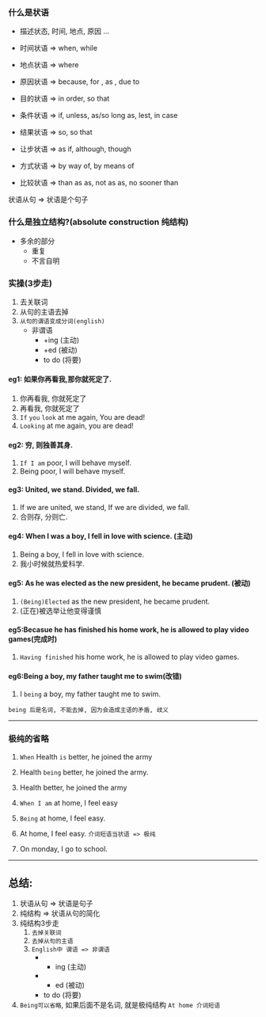 ### 什么是状语
- 描述状态, 时间, 地点, 原因 ...

- 时间状语 => when, while
- 地点状语 => where
- 原因状语 => because, for , as , due to
- 目的状语 => in order, so that
- 条件状语 => if, unless, as/so long as, lest, in case
- 结果状语 => so, so that
- 让步状语 => as if, although, though
- 方式状语 => by way of, by means of
- 比较状语 => than as as, not as as, no sooner than


状语从句 => 状语是个句子

### 什么是独立结构?(absolute construction 纯结构)

- 多余的部分
	- 重复
	- 不言自明


###  实操(3步走)
1. 去关联词
2. 从句的主语去掉
3.  `从句的谓语变成分词(english)`
	- 非谓语
		- +ing (主动)
		- +ed (被动)
		- to do (将要)

#### eg1: 如果你再看我,那你就死定了.
1. 你再看我, 你就死定了
2. 再看我, 你就死定了
3. `If` `you` `look` at me again, You are dead!
4. `Looking` at me again, you are dead!

#### eg2: 穷, 则独善其身.
1. `If I am` poor, I will behave myself.
2. Being poor, I will behave myself.

#### eg3:  United, we stand. Divided, we fall.
1. If we are united, we stand, If we are divided, we fall.
2. 合则存, 分则亡.

#### eg4:  When I was a boy, I fell in love with science. (主动)
1. Being a boy, I fell in love with science.
2. 我小时候就热爱科学.

#### eg5:  As he was elected as the new president, he became prudent. (被动)
1. `(Being)Elected` as the new president, he became prudent.
2. (正在)被选举让他变得谨慎

#### eg5:Becasue he has finished his home work, he is allowed to play video games(完成时)
1. `Having finished` his home work, he is allowed to play video games.


#### eg6:Being a boy, my father taught me to swim(改错)
1. I `being` a boy, my father taught me to swim.

`being 后是名词, 不能去掉, 因为会造成主语的矛盾, 歧义`

----
### 极纯的省略
1.  `When` Health `is` better, he joined the army
2. Health `being` better, he joined the army.
3. Health better, he joined the army 

1. `When I am` at home, I feel easy
2. `Being` at home, I feel easy.
3. At home, I feel easy. `介词短语当状语 => 极纯`

1. On monday, I go to school.


----

## 总结:
1. 状语从句 => 状语是句子
2. 纯结构 => 状语从句的简化
3. 纯结构3步走
	1. `去掉关联词`
	2. `去掉从句的主语`
	3. `English中 谓语 => 非谓语`
		- + ing (主动)
		- + ed (被动)
		- to do (将要)
4. `Being可以省略`, 如果后面不是名词, 就是极纯结构 `At home 介词短语`



